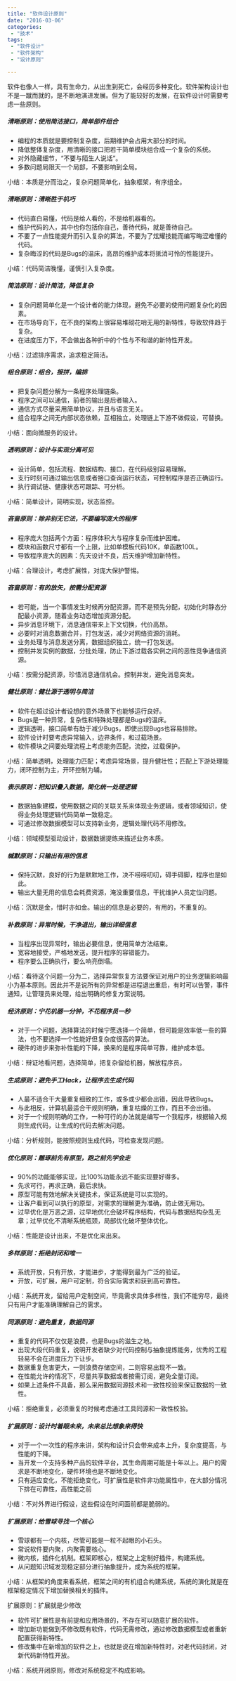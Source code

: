 ```yaml
---
title: "软件设计原则"
date: "2016-03-06"
categories:
 - "技术"
tags:
 - "软件设计"
 - "软件架构"
 - "设计原则"

---
```

软件也像人一样，具有生命力，从出生到死亡，会经历多种变化。软件架构设计也不是一蹴而就的，是不断地演进发展。但为了能较好的发展，在软件设计时需要考虑一些原则。

##### 清晰原则：使用简洁接口，简单部件组合

 * 编程的本质就是要控制复杂度，后期维护会占用大部分的时间。
 * 降低整体复杂度，用清晰的接口把若干简单模块组合成一个复杂的系统。
 * 对外隐藏细节，“不要与陌生人说话”。
 * 多数问题局限天一个局部，不要影响到全局。

小结：本质是分而治之，复杂问题简单化，抽象框架，有序组全。

##### 清晰原则：清晰胜于机巧

 * 代码直白易懂，代码是给人看的，不是给机器看的。
 * 维护代码的人，其中也你包括你自己，善待代码，就是善待自己。
 * 不要了一点性能提升而引入复杂的算法，不要为了炫耀技能而编写晦涩难懂的代码。
 * 复杂晦涩的代码是Bugs的温床，高昂的维护成本将抵消可怜的性能提升。

小结：代码简洁晚懂，谨慎引入复杂度。

##### 简洁原则：设计简洁，降低复杂

 * 复杂问题简单化是一个设计者的能力体现，避免不必要的使用问题复杂化的因素。
 * 在市场导向下，在不良的架构上很容易堆砌花哨无用的新特性，导致软件趋于复杂。
 * 在进度压力下，不会做出各种折中的个性与不和谐的新特性开发。

小结：过滤排序需求，追求稳定简洁。

##### 组合原则：组合，接拼，编排

 * 把复杂问题分解为一条程序处理链条。
 * 程序之间可以通信，前者的输出是后者输入。
 * 通信方式尽量采用简单协议，并且与语言无关。
 * 组合程序之间无内部状态依赖，互相独立，处理链上下游不做假设，可替换。

小结：面向微服务的设计。

##### 透明原则：设计与实现分离可见

 * 设计简单，包括流程、数据结构、接口，在代码级别容易理解。
 * 支行时刻可通过输出信息或者接口查询运行状态，可控制程序是否正确运行。
 * 执行调试链、健康状态可跟踪、可分析。

小结：简单设计，简明实现，状态监控。

##### 吝啬原则：除非别无它法，不要编写庞大的程序

 * 程序庞大包括两个方面：程序体积大与程序复杂而维护困难。
 * 模块和函数尺寸都有一个上限，比如单模板代码10K，单函数100L。
 * 导致程序庞大的因素：先天设计不良，后天维护增加新特性。

小结：合理设计，考虑扩展性，对庞大保护警惕。

##### 吝啬原则：有的放矢，按需分配资源

 * 若可能，当一个事情发生时候再分配资源，而不是预先分配，初始化时静态分配最小资源，随着业务动态增加资源分配。
 * 异步消息环境下，消息通信带来上下文切换，代价高昂。
 * 必要时对消息数据合并，打包发送，减少对网络资源的消耗。
 * 业务处理与消息发送分离，数据组织独立，统一打包发送。
 * 控制并发实例的数据，分批处理，防止下游过载各实例之间的恶性竞争通信资源。

小结：按需分配资源，珍惜消息通信机会。控制并发，避免消息突发。

##### 健壮原则：健壮源于透明与简洁

 * 软件在超过设计者设想的意外场景下也能够运行良好。
 * Bugs是一种异常，复杂性和特殊处理都是Bugs的温床。
 * 逻辑透明，接口简单有助于减少Bugs，即使出现Bugs也容易排除。
 * 软件设计时要考虑异常输入，边界条件，和过载场景。
 * 软件模块之间要处理流程上考虑能务匹配，流控，过载保护。

小结：简单透明，处理能力匹配；考虑异常场景，提升健壮性；匹配上下游处理能力，闭环控制为主，开环控制为辅。

##### 表示原则：把知识叠入数据，简化统一处理逻辑
 * 数据抽象建模，使用数据之间的关联关系来体现业务逻辑，或者领域知识，使得业务处理逻辑代码简单一致稳定。
 * 可通过修改数据模型可以支持新业务，逻辑处理代码不用修改。

小结：领域模型驱动设计，数据数据提练来描述业务本质。

##### 缄默原则：只输出有用的信息

 * 保持沉默，良好的行为是默默地工作，决不唠唠叨叨，碍手碍脚，程序也是如此。
 * 输出大量无用的信息会耗费资源，淹没重要信息，干扰维护人员定位问题。

小结：沉默是金，惜时亦如金。输出的信息是必要的，有用的，不重复的。

##### 补救原则：异常时候，干净退出，输出详细信息

 * 当程序出现异常时，输出必要信息，使用简单方法结束。
 * 宽容地接受，严格地发送，提升程序的容错能力。
 * 程序要么正确执行，要么响亮倒塌。

小结：看待这个问题一分为二，选择异常恢复方法要保证对用户的业务逻辑影响最小为基本原则。因此并不是说所有的异常都是进程退出重启，有时可以告警，事件通知，让管理员来处理，给出明确的修复方案说明。

##### 经济原则：宁花机器一分钟，不花程序员一秒

 * 对于一个问题，选择算法的时候宁愿选择一个简单，但可能是效率低一些的算法，也不要选择一个性能好但复杂度很高的算法。
 * 硬件的进步来弥补性能的下降，换来的是程序简单可靠，维护成本低。

小结：辩证地看问题，选择简单，把复杂留给机器，解放程序员。

##### 生成原则：避免手工Hack，让程序去生成代码

 * 人最不适合干大量重复细致的工作，或多或少都会出错，因此导致Bugs。
 * 与此相反，计算机最适合干规则明确，重复枯燥的工作，而且不会出错。
 * 对于一个规则明确的工作，一种可行的办法就是编写一个我程序，根据输入规则生成代码，让生成的代码去解决问题。

小结：分析规则，能按照规则生成代码，可检查发现问题。

##### 优化原则：雕琢前先有原型，跑之前先学会走

 * 90%的功能能够实现，比100%功能永远不能实现要好得多。
 * 先求可行，再求正确，最后求快。
 * 原型可能有效地解决关键技术，保证系统是可以实现的。
 * 让客户看到可以执行的原型，对需求的理解更为准确，防止做无用功。
 * 过早优化是万恶之源，过早地优化会破坏程序结构，代码与数据结构杂乱无章；过早优化不清晰系统瓶颈，局部优化破坏整体优化。

小结：性能是设计出来，不是优化来出来。

##### 多样原则：拒绝封闭和唯一

 * 系统开放，只有开放，才能进步，才能得到最为广泛的验证。
 * 开放，可扩展，用户可定制，符合实际需求和获到高可靠性。

小结：系统开发，留给用户定制空间，毕竟需求具体多样性，我们不能穷尽，最终只有用户才能准确理解自己的需求。

##### 同源原则：避免重复，数据同源

 * 重复的代码不仅仅是浪费，也是Bugs的滋生之地。
 * 出现大段代码重复，说明开发者缺少对代码控制与抽象提炼能务，优秀的工程轻易不会在进度压力下让步。
 * 数据重复危害更大，一则浪费存储空间，二则容易出现不一致。
 * 在性能允许的情况下，尽量共享数据或者按需订阅，避免全量订阅。
 * 如果上述条件不具备，那么采用数据同源技术和一致性校验来保证数据的一致性。

小结：拒绝重复，必须重复的时候考虑通过工具同源和一致性校验。

##### 扩展原则：设计时着眼未来，未来总比想象来得快

 * 对于一个一次性的程序来讲，架构和设计只会带来成本上升，复杂度提高，与性能的下降。
 * 当开发一个支持多种产品的软件平台，其生命周期可能是十年以上。用户的需求是不断地变化，硬件环境也是不断地变化。
 * 只有适应变化，不能拒绝变化，可扩展性是软件非功能属性中，在大部分情况下排在可靠性，高性能之前

小结：不对外界进行假设，这些假设在时间面前都是脆弱的。

##### 扩展原则：给雪球寻找一个核心

 * 雪球都有一个内核，尽管可能是一粒不起眼的小石头。
 * 常说软件要内聚，内聚需要核心。
 * 微内核，插件化机制。框架即核心，框架之上定制好插件，构建系统。
 * 从问题知识域发现稳定部分进行抽象提升，成为系统的框架。

小结：从框架的角度来看系统，框架之间的有机组合构建系统，系统的演化就是在框架稳定情况下增加替换相关的插件。

扩展原则：扩展就是少修改

 * 软件可扩展性是有前提和应用场景的，不存在可以随意扩展的软件。
 * 增加新功能做到不修改既有软件，代码无需修改，通过修改数据模型或者重新配置获得新特性。
 * 修改集中在新增加的软件之上，也就是说在增加新特性时，对老代码封闭，对新代码新特性开放。

小结：系统开闭原则，修改对系统稳定不构成影响。
